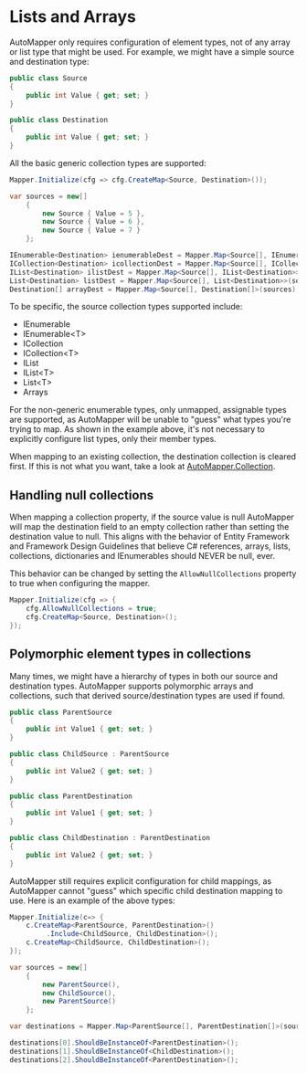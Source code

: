 # Lists and Arrays

AutoMapper only requires configuration of element types, not of any array or list type that might be used.  For example, we might have a simple source and destination type:

```c#
public class Source
{
	public int Value { get; set; }
}

public class Destination
{
	public int Value { get; set; }
}
```

All the basic generic collection types are supported:

```c#
Mapper.Initialize(cfg => cfg.CreateMap<Source, Destination>());

var sources = new[]
	{
		new Source { Value = 5 },
		new Source { Value = 6 },
		new Source { Value = 7 }
	};

IEnumerable<Destination> ienumerableDest = Mapper.Map<Source[], IEnumerable<Destination>>(sources);
ICollection<Destination> icollectionDest = Mapper.Map<Source[], ICollection<Destination>>(sources);
IList<Destination> ilistDest = Mapper.Map<Source[], IList<Destination>>(sources);
List<Destination> listDest = Mapper.Map<Source[], List<Destination>>(sources);
Destination[] arrayDest = Mapper.Map<Source[], Destination[]>(sources);
```

To be specific, the source collection types supported include:

* IEnumerable
* IEnumerable\<T\>
* ICollection
* ICollection\<T\>
* IList
* IList\<T\>
* List\<T\>
* Arrays

For the non-generic enumerable types, only unmapped, assignable types are supported, as AutoMapper will be unable to "guess" what types you're trying to map.  As shown in the example above, it's not necessary to explicitly configure list types, only their member types.

When mapping to an existing collection, the destination collection is cleared first. If this is not what you want, take a look at [AutoMapper.Collection](https://github.com/AutoMapper/AutoMapper.Collection).

## Handling null collections

When mapping a collection property, if the source value is null AutoMapper will map the destination field to an empty collection rather than setting the destination value to null. This aligns with the behavior of Entity Framework and Framework Design Guidelines that believe C# references, arrays, lists, collections, dictionaries and IEnumerables should NEVER be null, ever. 

This behavior can be changed by setting the `AllowNullCollections` property to true when configuring the mapper.

```c#
Mapper.Initialize(cfg => {
    cfg.AllowNullCollections = true;
    cfg.CreateMap<Source, Destination>();
});
```

## Polymorphic element types in collections

Many times, we might have a hierarchy of types in both our source and destination types.  AutoMapper supports polymorphic arrays and collections, such that derived source/destination types are used if found.

```c#
public class ParentSource
{
	public int Value1 { get; set; }
}

public class ChildSource : ParentSource
{
	public int Value2 { get; set; }
}

public class ParentDestination
{
	public int Value1 { get; set; }
}

public class ChildDestination : ParentDestination
{
	public int Value2 { get; set; }
}
```

AutoMapper still requires explicit configuration for child mappings, as AutoMapper cannot "guess" which specific child destination mapping to use.  Here is an example of the above types:

```c#
Mapper.Initialize(c=> {
    c.CreateMap<ParentSource, ParentDestination>()
	     .Include<ChildSource, ChildDestination>();
    c.CreateMap<ChildSource, ChildDestination>();
});

var sources = new[]
	{
		new ParentSource(),
		new ChildSource(),
		new ParentSource()
	};

var destinations = Mapper.Map<ParentSource[], ParentDestination[]>(sources);

destinations[0].ShouldBeInstanceOf<ParentDestination>();
destinations[1].ShouldBeInstanceOf<ChildDestination>();
destinations[2].ShouldBeInstanceOf<ParentDestination>();
```
